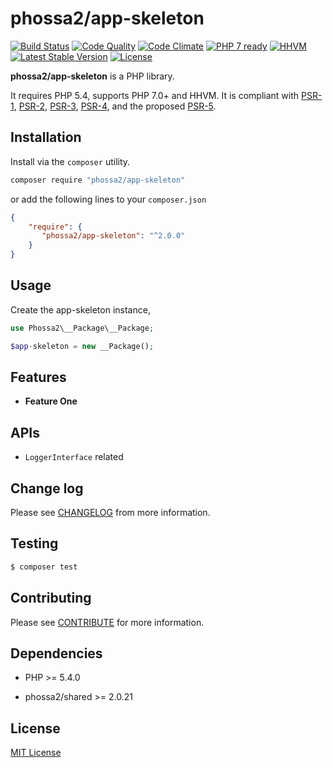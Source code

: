 # phossa2/app-skeleton
[![Build Status](https://travis-ci.org/phossa2/app-skeleton.svg?branch=master)](https://travis-ci.org/phossa2/app-skeleton)
[![Code Quality](https://scrutinizer-ci.com/g/phossa2/app-skeleton/badges/quality-score.png?b=master)](https://scrutinizer-ci.com/g/phossa2/app-skeleton/)
[![Code Climate](https://codeclimate.com/github/phossa2/app-skeleton/badges/gpa.svg)](https://codeclimate.com/github/phossa2/app-skeleton)
[![PHP 7 ready](http://php7ready.timesplinter.ch/phossa2/app-skeleton/master/badge.svg)](https://travis-ci.org/phossa2/app-skeleton)
[![HHVM](https://img.shields.io/hhvm/phossa2/app-skeleton.svg?style=flat)](http://hhvm.h4cc.de/package/phossa2/app-skeleton)
[![Latest Stable Version](https://img.shields.io/packagist/vpre/phossa2/app-skeleton.svg?style=flat)](https://packagist.org/packages/phossa2/app-skeleton)
[![License](https://img.shields.io/:license-mit-blue.svg)](http://mit-license.org/)

**phossa2/app-skeleton** is a PHP library.

It requires PHP 5.4, supports PHP 7.0+ and HHVM. It is compliant with [PSR-1][PSR-1],
[PSR-2][PSR-2], [PSR-3][PSR-3], [PSR-4][PSR-4], and the proposed [PSR-5][PSR-5].

[PSR-1]: http://www.php-fig.org/psr/psr-1/ "PSR-1: Basic Coding Standard"
[PSR-2]: http://www.php-fig.org/psr/psr-2/ "PSR-2: Coding Style Guide"
[PSR-3]: http://www.php-fig.org/psr/psr-3/ "PSR-3: Logger Interface"
[PSR-4]: http://www.php-fig.org/psr/psr-4/ "PSR-4: Autoloader"
[PSR-5]: https://github.com/phpDocumentor/fig-standards/blob/master/proposed/phpdoc.md "PSR-5: PHPDoc"

Installation
---
Install via the `composer` utility.

```bash
composer require "phossa2/app-skeleton"
```

or add the following lines to your `composer.json`

```json
{
    "require": {
       "phossa2/app-skeleton": "^2.0.0"
    }
}
```

Usage
---

Create the app-skeleton instance,

```php
use Phossa2\__Package\__Package;

$app-skeleton = new __Package();
```

Features
---

- <a name="anchor"></a>**Feature One**


APIs
---

- <a name="api"></a>`LoggerInterface` related

Change log
---

Please see [CHANGELOG](CHANGELOG.md) from more information.

Testing
---

```bash
$ composer test
```

Contributing
---

Please see [CONTRIBUTE](CONTRIBUTE.md) for more information.

Dependencies
---

- PHP >= 5.4.0

- phossa2/shared >= 2.0.21

License
---

[MIT License](http://mit-license.org/)
